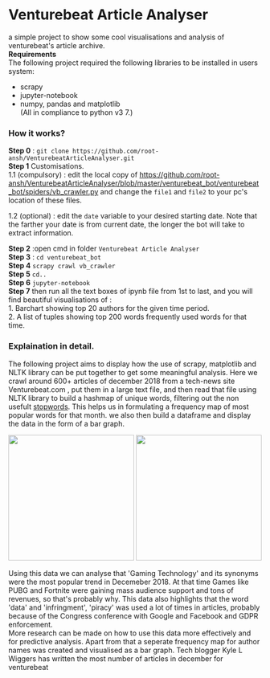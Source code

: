 
# Venturebeat Article Analyser  
 a simple project to show some cool visualisations and analysis of venturebeat's article archive.  
**Requirements**  
The following project required the following libraries to be installed in users system:  
- scrapy
- jupyter-notebook
- numpy, pandas and matplotlib  
(All in compliance to python v3 7.)  

### How it works? 
**Step 0** : `git clone https://github.com/root-ansh/VenturebeatArticleAnalyser.git`   
**Step 1** Customisations.  
1.1 (compulsory) : edit the local copy of https://github.com/root-ansh/VenturebeatArticleAnalyser/blob/master/venturebeat_bot/venturebeat_bot/spiders/vb_crawler.py and change the `file1` and `file2`  to your pc's location of these files.  

1.2 (optional) : edit the `date` variable to your desired starting date. Note that the farther your date is from current date, the longer the bot will take to extract information.

**Step 2** :open cmd in folder  `Venturebeat Article Analyser`  
**Step 3** : `cd venturebeat_bot`  
**Step 4**  `scrapy crawl vb_crawler`  
**Step 5**  `cd.. `  
**Step 6**  `jupyter-notebook`   
**Step 7**  then run all the text boxes of ipynb file from 1st to last, and you will find beautiful visualisations of :  
    1.  Barchart showing top 20 authors for the given time period.  
    2. A list of tuples showing top 200 words frequently used words for that time.  


### Explaination in detail.
The following project aims to display how the use of scrapy, matplotlib and NLTK library can be put together to get some meaningful analysis. Here we crawl  around 600+ articles of december 2018 from a tech-news site Venturebeat.com , put them in a large text file, and then read that file using NLTK library to build a hashmap of  unique words, filtering out the non usefult [stopwords](https://en.wikipedia.org/wiki/Stop_words). This helps us in formulating a frequency map of most popular words for that month. we also then build a dataframe and display the data in the form of a bar graph.  

<p align=center>
  <img src="https://github.com/chaostools/Super-Jarvis/blob/master/pics/ss1.jpeg" width="250" height 600 />  
  <img src="https://github.com/chaostools/Super-Jarvis/blob/master/pics/ss2.jpeg" width="250" height 600 />

</p>

Using this data we can analyse that 'Gaming Technology' and its synonyms were the most popular trend in Decemeber 2018. At that time Games like PUBG and Fortnite were gaining mass audience support and tons of revenues, so that's probably why. This data also highlights that the word 'data' and 'infringment', 'piracy' was used a lot of times in articles, probably because of the Congress conference with Google and Facebook and GDPR enforcement.  
More research can be made on how to use this data more effectively and for predictive analysis. Apart from that a seperate frequency map for author names was created and visualised as a bar graph. Tech blogger Kyle L Wiggers has written the most number of articles in december for venturebeat
